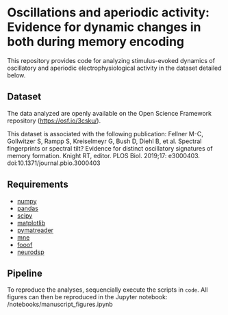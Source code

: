 # Oscillations and aperiodic activity: Evidence for dynamic changes in both during memory encoding
This repository provides code for analyzing stimulus-evoked dynamics of oscillatory and aperiodic electrophysiological activity in the dataset detailed below.

## Dataset
The data analyzed are openly available on the Open Science Framework repository (https://osf.io/3csku/).

This dataset is associated with the following publication:
Fellner M-C, Gollwitzer S, Rampp S, Kreiselmeyr G, Bush D, Diehl B, et al. Spectral fingerprints or spectral tilt? Evidence for distinct oscillatory signatures of memory formation. Knight RT, editor. PLOS Biol. 2019;17: e3000403. doi:10.1371/journal.pbio.3000403

## Requirements
- [numpy](https://github.com/numpy/numpy)
- [pandas](https://github.com/pandas-dev/pandas)
- [scipy](https://github.com/scipy/scipy)
- [matplotlib](https://github.com/matplotlib/matplotlib)
- [pymatreader](https://pypi.org/project/pymatreader/)
 - [mne](https://github.com/mne-tools/mne-python)
 - [fooof](https://github.com/fooof-tools/fooof)
- [neurodsp](https://github.com/neurodsp-tools/neurodsp)

## Pipeline
To reproduce the analyses, sequencially execute the scripts in ```code```. All figures can then be reproduced in the Jupyter notebook: /notebooks/manuscript_figures.ipynb